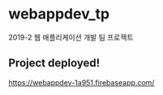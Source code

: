 # webappdev_tp
2019-2 웹 애플리케이션 개발 팀 프로젝트

## Project deployed!
https://webappdev-1a951.firebaseapp.com/
